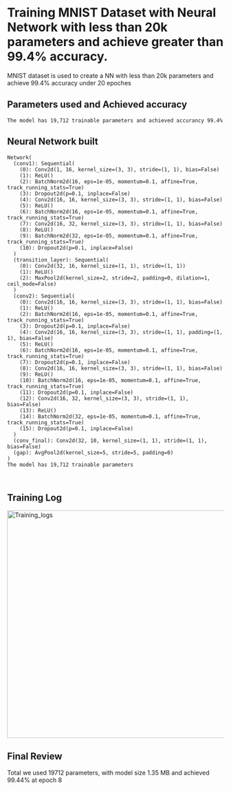 # Training MNIST Dataset with Neural Network with less than 20k parameters and achieve greater than 99.4% accuracy.

MNIST dataset is used to create a NN with less than 20k parameters and achieve 99.4% accuracy under 20 epoches

## Parameters used and Achieved accuracy
```
The model has 19,712 trainable parameters and achieved accurancy 99.4%
```

## Neural Network built

```
Network(
  (conv1): Sequential(
    (0): Conv2d(1, 16, kernel_size=(3, 3), stride=(1, 1), bias=False)
    (1): ReLU()
    (2): BatchNorm2d(16, eps=1e-05, momentum=0.1, affine=True, track_running_stats=True)
    (3): Dropout2d(p=0.1, inplace=False)
    (4): Conv2d(16, 16, kernel_size=(3, 3), stride=(1, 1), bias=False)
    (5): ReLU()
    (6): BatchNorm2d(16, eps=1e-05, momentum=0.1, affine=True, track_running_stats=True)
    (7): Conv2d(16, 32, kernel_size=(3, 3), stride=(1, 1), bias=False)
    (8): ReLU()
    (9): BatchNorm2d(32, eps=1e-05, momentum=0.1, affine=True, track_running_stats=True)
    (10): Dropout2d(p=0.1, inplace=False)
  )
  (transition_layer): Sequential(
    (0): Conv2d(32, 16, kernel_size=(1, 1), stride=(1, 1))
    (1): ReLU()
    (2): MaxPool2d(kernel_size=2, stride=2, padding=0, dilation=1, ceil_mode=False)
  )
  (conv2): Sequential(
    (0): Conv2d(16, 16, kernel_size=(3, 3), stride=(1, 1), bias=False)
    (1): ReLU()
    (2): BatchNorm2d(16, eps=1e-05, momentum=0.1, affine=True, track_running_stats=True)
    (3): Dropout2d(p=0.1, inplace=False)
    (4): Conv2d(16, 16, kernel_size=(3, 3), stride=(1, 1), padding=(1, 1), bias=False)
    (5): ReLU()
    (6): BatchNorm2d(16, eps=1e-05, momentum=0.1, affine=True, track_running_stats=True)
    (7): Dropout2d(p=0.1, inplace=False)
    (8): Conv2d(16, 16, kernel_size=(3, 3), stride=(1, 1), bias=False)
    (9): ReLU()
    (10): BatchNorm2d(16, eps=1e-05, momentum=0.1, affine=True, track_running_stats=True)
    (11): Dropout2d(p=0.1, inplace=False)
    (12): Conv2d(16, 32, kernel_size=(3, 3), stride=(1, 1), bias=False)
    (13): ReLU()
    (14): BatchNorm2d(32, eps=1e-05, momentum=0.1, affine=True, track_running_stats=True)
    (15): Dropout2d(p=0.1, inplace=False)
  )
  (conv_final): Conv2d(32, 10, kernel_size=(1, 1), stride=(1, 1), bias=False)
  (gap): AvgPool2d(kernel_size=5, stride=5, padding=0)
)
The model has 19,712 trainable parameters



```

## Training Log

<img width="529" alt="Training_logs" src="https://user-images.githubusercontent.com/90888045/137783463-ee7b955f-669b-42cf-815d-4710440626cd.PNG">


## Final Review
Total we used 19712 parameters, with model size 1.35 MB and achieved 99.44% at epoch 8



